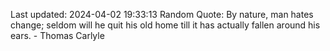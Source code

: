 Last updated: 2024-04-02 19:33:13
Random Quote: By nature, man hates change; seldom will he quit his old home till it has actually fallen around his ears. - Thomas Carlyle